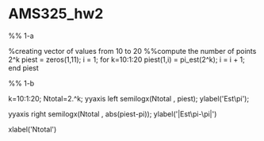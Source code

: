 # AMS325_hw2
%% 1-a

%creating vector of values from 10 to 20
%%compute the number of points 2^k
piest = zeros(1,11);
i = 1;
for k=10:1:20
    piest(1,i) = pi_est(2^k);
    i = i + 1;
end
piest

%% 1-b

k=10:1:20;
Ntotal=2.^k;
yyaxis left
semilogx(Ntotal , piest);
ylabel('Est\pi');

yyaxis right
semilogx(Ntotal , abs(piest-pi));
ylabel('|Est\pi-\pi|')

xlabel('Ntotal')
